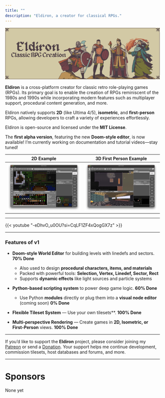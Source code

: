 ```yaml
---
title: ""
description: "Eldiron, a creator for classical RPGs."
---
```


![Eldiron Map](./coverlarge.png)

**Eldiron** is a cross-platform creator for classic retro role-playing games (RPGs). Its primary goal is to enable the creation of RPGs reminiscent of the 1980s and 1990s while incorporating modern features such as multiplayer support, procedural content generation, and more.

Eldiron natively supports **2D** (like Ultima 4/5), **isometric**, and **first-person** RPGs, allowing developers to craft a variety of experiences effortlessly.

Eldiron is open-source and licensed under the **MIT License**.

The **first alpha version**, featuring the new **Doom-style editor**, is now available! I’m currently working on documentation and tutorial videos—stay tuned!

2D Example           | 3D First Person Example
:-------------------------:|:-------------------------:
![Eldiron Screenshot](./screenshot_harbor_2d.png)  |  ![Eldiron Screenshot](./screenshot.png)

---

{{< youtube "-eDhvO_u0OU?si=CqLF1ZF4xQogGX7z" >}}

---

### Features of v1

- **Doom-style World Editor** for building levels with linedefs and sectors. **70% Done**
  - Also used to design **procedural characters, items, and materials**
  - Packed with powerful tools: **Selection, Vertex, Linedef, Sector, Rect**
  - Supports **dynamic effects** like light sources and particle systems

- **Python-based scripting system** to power deep game logic. **60% Done**
  - Use Python **modules** directly or plug them into a **visual node editor** (coming soon) **0% Done**

- **Flexible Tileset System** — Use your own tilesets**. **100% Done**
- **Multi-perspective Rendering** — Create games in **2D, Isometric, or First-Person** views. **100% Done**
---

If you’d like to support the **Eldiron** project, please consider joining my [Patreon](https://www.patreon.com/eldiron) or send a [Donation](https://www.paypal.me/markusmoenigos). Your support helps me continue development, commission tilesets, host databases and forums, and more.

---

# Sponsors

None yet

<!-- [![Digital Ocean](./DO_Logo_Horizontal_Blue.png?lightbox=false)](https://www.digitalocean.com/?utm_medium=opensource&utm_source=Eldiron) -->
